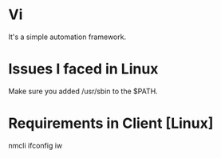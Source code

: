 # Vi
It's a simple automation framework.

# Issues I faced in Linux
Make sure you added /usr/sbin to the $PATH.

# Requirements in Client [Linux]
nmcli
ifconfig
iw
